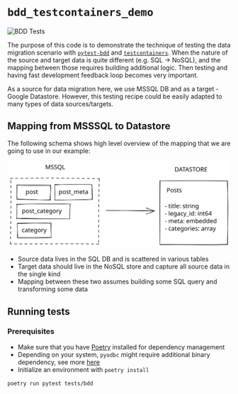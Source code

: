 # `bdd_testcontainers_demo`

![BDD Tests](https://github.com/itallix/py_bdd_testcontainers_demo/actions/workflows/test.yaml/badge.svg)

The purpose of this code is to demonstrate the technique of testing the data
migration scenario with [`pytest-bdd`](https://github.com/pytest-dev/pytest-bdd)
 and [`testcontainers`](https://github.com/testcontainers/testcontainers-python).
When the nature of the source and target data is quite different (e.g. SQL -> NoSQL),
and the mapping between those requires building additional logic. Then testing and
having fast development feedback loop becomes very important.

As a source for data migration here, we use MSSQL DB and as a target - Google Datastore.
However, this testing recipe could be easily adapted to many types of data sources/targets.

## Mapping from MSSSQL to Datastore

The following schema shows high level overview of the mapping that we are
going to use in our example:

![Mapping](./doc/sql_to_datastore_mapping.svg)

-   Source data lives in the SQL DB and is scattered in various tables
-   Target data should live in the NoSQL store and capture all source data in
the single kind
-   Mapping between these two assumes building some SQL query and transforming
some data

## Running tests

### Prerequisites

-   Make sure that you have [Poetry](https://python-poetry.org/docs/) installed 
for dependency management
-   Depending on your system, `pyodbc` might require additional binary dependency,
see more [here](https://pypi.org/project/pyodbc/)
-   Initialize an environment with `poetry install`

```bash
poetry run pytest tests/bdd
```
